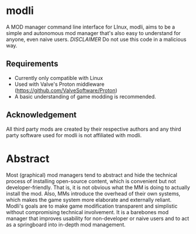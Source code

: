 # modli
A MOD manager command line interface for LInux, modli, aims to be a simple and autonomous mod manager that's also easy to understand for anyone, even naive users.
*DISCLAIMER*
Do not use this code in a malicious way.

## Requirements
- Currently only compatible with Linux
- Used with Valve's Proton middleware (https://github.com/ValveSoftware/Proton)
- A basic understanding of game modding is recommended.

## Acknowledgement
All third party mods are created by their respective authors and any third party software used for modli is not affiliated with modli.

# Abstract
Most (graphical) mod managers tend to abstract and hide the technical process of installing open-source content, which is convenient but not developer-friendly. That is, it is not obvious what the MM is doing to actually install the mod. Also, MMs introduce the overhead of their own systems, which makes the game system more elaborate and externally reliant. Modli's goals are to make game modification transparent and simplistic without compromising technical involvement. It is a barebones mod manager that improves usability for non-developer or naive users and to act as a springboard into in-depth mod management. 
